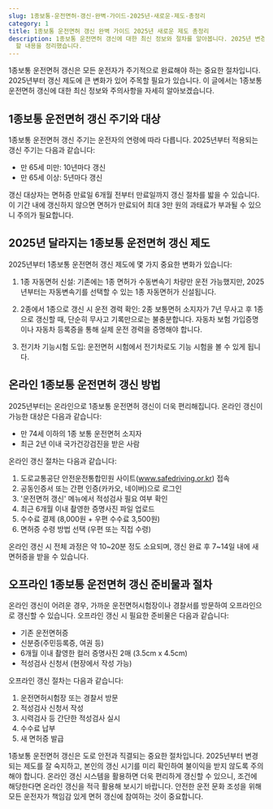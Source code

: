 ```yaml
---
slug: 1종보통-운전면허-갱신-완벽-가이드-2025년-새로운-제도-총정리
category: 1
title: 1종보통 운전면허 갱신 완벽 가이드 2025년 새로운 제도 총정리
description: 1종보통 운전면허 갱신에 대한 최신 정보와 절차를 알아봅니다. 2025년 변경된 제도, 온라인 갱신 방법, 준비물 등 꼭 알아야
  할 내용을 정리했습니다.
---
```

1종보통 운전면허 갱신은 모든 운전자가 주기적으로 완료해야 하는 중요한 절차입니다. 2025년부터 갱신 제도에 큰 변화가 있어 주목할 필요가 있습니다. 이 글에서는 1종보통 운전면허 갱신에 대한 최신 정보와 주의사항을 자세히 알아보겠습니다.

## 1종보통 운전면허 갱신 주기와 대상

1종보통 운전면허 갱신 주기는 운전자의 연령에 따라 다릅니다. 2025년부터 적용되는 갱신 주기는 다음과 같습니다:

- 만 65세 미만: 10년마다 갱신
- 만 65세 이상: 5년마다 갱신

갱신 대상자는 면허증 만료일 6개월 전부터 만료일까지 갱신 절차를 밟을 수 있습니다. 이 기간 내에 갱신하지 않으면 면허가 만료되어 최대 3만 원의 과태료가 부과될 수 있으니 주의가 필요합니다.

## 2025년 달라지는 1종보통 운전면허 갱신 제도

2025년부터 1종보통 운전면허 갱신 제도에 몇 가지 중요한 변화가 있습니다:

1. 1종 자동면허 신설: 기존에는 1종 면허가 수동변속기 차량만 운전 가능했지만, 2025년부터는 자동변속기를 선택할 수 있는 1종 자동면허가 신설됩니다.

2. 2종에서 1종으로 갱신 시 운전 경력 확인: 2종 보통면허 소지자가 7년 무사고 후 1종으로 갱신할 때, 단순히 무사고 기록만으로는 불충분합니다. 자동차 보험 가입증명이나 자동차 등록증을 통해 실제 운전 경력을 증명해야 합니다.

3. 전기차 기능시험 도입: 운전면허 시험에서 전기차로도 기능 시험을 볼 수 있게 됩니다.

## 온라인 1종보통 운전면허 갱신 방법

2025년부터는 온라인으로 1종보통 운전면허 갱신이 더욱 편리해집니다. 온라인 갱신이 가능한 대상은 다음과 같습니다:

- 만 74세 이하의 1종 보통 운전면허 소지자
- 최근 2년 이내 국가건강검진을 받은 사람

온라인 갱신 절차는 다음과 같습니다:

1. 도로교통공단 안전운전통합민원 사이트(www.safedriving.or.kr) 접속
2. 공동인증서 또는 간편 인증(카카오, 네이버)으로 로그인
3. '운전면허 갱신' 메뉴에서 적성검사 필요 여부 확인
4. 최근 6개월 이내 촬영한 증명사진 파일 업로드
5. 수수료 결제 (8,000원 + 우편 수수료 3,500원)
6. 면허증 수령 방법 선택 (우편 또는 직접 수령)

온라인 갱신 시 전체 과정은 약 10~20분 정도 소요되며, 갱신 완료 후 7~14일 내에 새 면허증을 받을 수 있습니다.

## 오프라인 1종보통 운전면허 갱신 준비물과 절차

온라인 갱신이 어려운 경우, 가까운 운전면허시험장이나 경찰서를 방문하여 오프라인으로 갱신할 수 있습니다. 오프라인 갱신 시 필요한 준비물은 다음과 같습니다:

- 기존 운전면허증
- 신분증(주민등록증, 여권 등)
- 6개월 이내 촬영한 컬러 증명사진 2매 (3.5cm x 4.5cm)
- 적성검사 신청서 (현장에서 작성 가능)

오프라인 갱신 절차는 다음과 같습니다:

1. 운전면허시험장 또는 경찰서 방문
2. 적성검사 신청서 작성
3. 시력검사 등 간단한 적성검사 실시
4. 수수료 납부
5. 새 면허증 발급

1종보통 운전면허 갱신은 도로 안전과 직결되는 중요한 절차입니다. 2025년부터 변경되는 제도를 잘 숙지하고, 본인의 갱신 시기를 미리 확인하여 불이익을 받지 않도록 주의해야 합니다. 온라인 갱신 시스템을 활용하면 더욱 편리하게 갱신할 수 있으니, 조건에 해당한다면 온라인 갱신을 적극 활용해 보시기 바랍니다. 안전한 운전 문화 조성을 위해 모든 운전자가 책임감 있게 면허 갱신에 참여하는 것이 중요합니다.